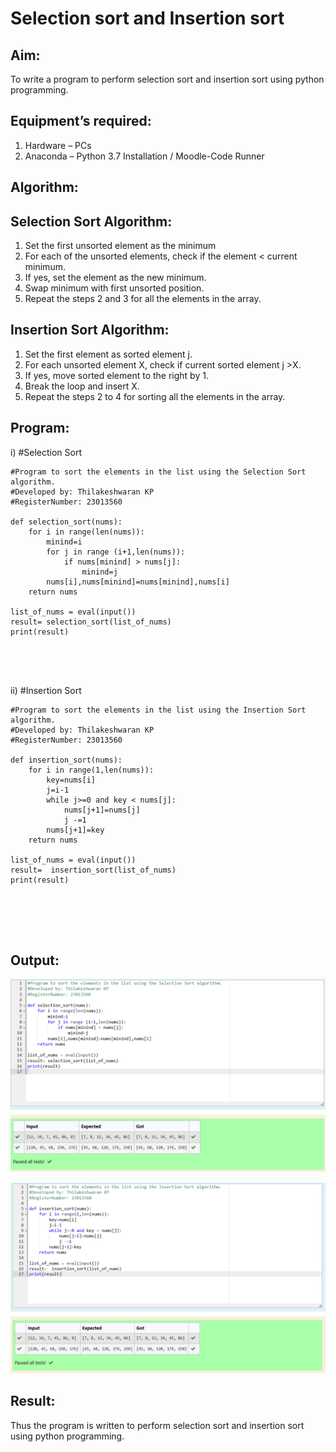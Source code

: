 # Selection sort and Insertion sort
## Aim:
To write a program to perform selection sort and insertion sort using python programming.
## Equipment’s required:
1.	Hardware – PCs
2.	Anaconda – Python 3.7 Installation / Moodle-Code Runner
## Algorithm:
## Selection Sort Algorithm:
1.	Set the first unsorted element as the minimum
2.	For each of the unsorted elements, check if the element < current minimum.
3.	If yes, set the element as the new minimum.
4.	Swap minimum with first unsorted position.
5.	Repeat the steps 2 and 3 for all the elements in the array.
## Insertion Sort Algorithm:
1.	Set the first element as sorted element j.
2.	For each unsorted element X, check if current sorted element j >X.
3.	If yes, move sorted element to the right by 1.
4.	Break the loop and insert X.
5.	Repeat the steps 2 to 4 for sorting all the elements in the array.
## Program:
i)	#Selection Sort
```
#Program to sort the elements in the list using the Selection Sort algorithm.
#Developed by: Thilakeshwaran KP
#RegisterNumber: 23013560

def selection_sort(nums):
    for i in range(len(nums)):
        minind=i
        for j in range (i+1,len(nums)):
            if nums[minind] > nums[j]:
                minind=j
        nums[i],nums[minind]=nums[minind],nums[i]
    return nums
    
list_of_nums = eval(input())
result= selection_sort(list_of_nums)
print(result)





```
ii)	#Insertion Sort
```
#Program to sort the elements in the list using the Insertion Sort algorithm.
#Developed by: Thilakeshwaran KP
#RegisterNumber: 23013560

def insertion_sort(nums):
    for i in range(1,len(nums)):
        key=nums[i]
        j=i-1
        while j>=0 and key < nums[j]:
            nums[j+1]=nums[j]
            j -=1
        nums[j+1]=key
    return nums
    
list_of_nums = eval(input())
result=  insertion_sort(list_of_nums)
print(result)






```

## Output:

![output](/output1.png)

![output](/output2.png)
## Result:
Thus the program is written to perform selection sort and insertion sort using python programming.
